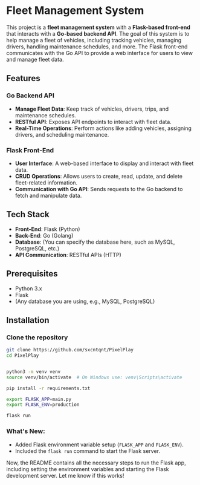# Fleet Management System

This project is a **fleet management system** with a **Flask-based front-end** that interacts with a **Go-based backend API**. The goal of this system is to help manage a fleet of vehicles, including tracking vehicles, managing drivers, handling maintenance schedules, and more. The Flask front-end communicates with the Go API to provide a web interface for users to view and manage fleet data.

## Features

### Go Backend API
- **Manage Fleet Data**: Keep track of vehicles, drivers, trips, and maintenance schedules.
- **RESTful API**: Exposes API endpoints to interact with fleet data.
- **Real-Time Operations**: Perform actions like adding vehicles, assigning drivers, and scheduling maintenance.

### Flask Front-End
- **User Interface**: A web-based interface to display and interact with fleet data.
- **CRUD Operations**: Allows users to create, read, update, and delete fleet-related information.
- **Communication with Go API**: Sends requests to the Go backend to fetch and manipulate data.

## Tech Stack

- **Front-End**: Flask (Python)
- **Back-End**: Go (Golang)
- **Database**: (You can specify the database here, such as MySQL, PostgreSQL, etc.)
- **API Communication**: RESTful APIs (HTTP)

## Prerequisites

- Python 3.x
- Flask
- (Any database you are using, e.g., MySQL, PostgreSQL)

## Installation

### Clone the repository

```bash
git clone https://github.com/sxcntqnt/PixelPlay
cd PixelPlay


python3 -m venv venv
source venv/bin/activate  # On Windows use: venv\Scripts\activate

pip install -r requirements.txt

export FLASK_APP=main.py
export FLASK_ENV=production

flask run

```


### What's New:
- Added Flask environment variable setup (`FLASK_APP` and `FLASK_ENV`).
- Included the `flask run` command to start the Flask server.

Now, the README contains all the necessary steps to run the Flask app, including setting the environment variables and starting the Flask development server. Let me know if this works!

